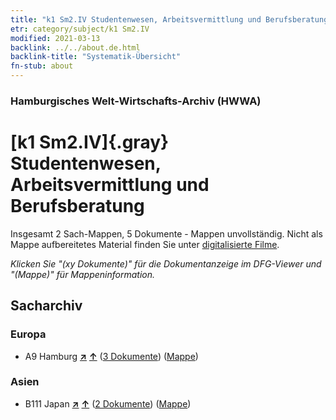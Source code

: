```yaml
---
title: "k1 Sm2.IV Studentenwesen, Arbeitsvermittlung und Berufsberatung"
etr: category/subject/k1 Sm2.IV
modified: 2021-03-13
backlink: ../../about.de.html
backlink-title: "Systematik-Übersicht"
fn-stub: about
---
```


### Hamburgisches Welt-Wirtschafts-Archiv (HWWA)
# [k1 Sm2.IV]{.gray}&#8201; Studentenwesen, Arbeitsvermittlung und Berufsberatung&#160; 




Insgesamt 2 Sach-Mappen, 5 Dokumente - Mappen unvollständig.
Nicht als Mappe aufbereitetes Material finden Sie unter [digitalisierte Filme](/film/h1_sh).

_Klicken Sie "(xy Dokumente)" für die Dokumentanzeige im DFG-Viewer und "(Mappe)" für Mappeninformation._

## Sacharchiv




### Europa

- A9 Hamburg [**&nearr;**](../../../geo/i/140905/about.de.html "Hamburg (alle Mappen)") [**&uarr;**](../../../geo/about.de.html#A9 "Ländersystematik") (<a href="https://pm20.zbw.eu/dfgview/sh/140905,144719" title="über: Hamburg : Studentenwesen, Arbeitsvermittlung und Berufsberatung" target="_blank">3 Dokumente</a>) ([Mappe](../../../../folder/sh/1409xx/140905/1447xx/144719/about.de.html))

### Asien

- B111 Japan [**&nearr;**](../../../geo/i/141272/about.de.html "Japan (alle Mappen)") [**&uarr;**](../../../geo/about.de.html#B111 "Ländersystematik") (<a href="https://pm20.zbw.eu/dfgview/sh/141272,144719" title="über: Japan : Studentenwesen, Arbeitsvermittlung und Berufsberatung" target="_blank">2 Dokumente</a>) ([Mappe](../../../../folder/sh/1412xx/141272/1447xx/144719/about.de.html))


